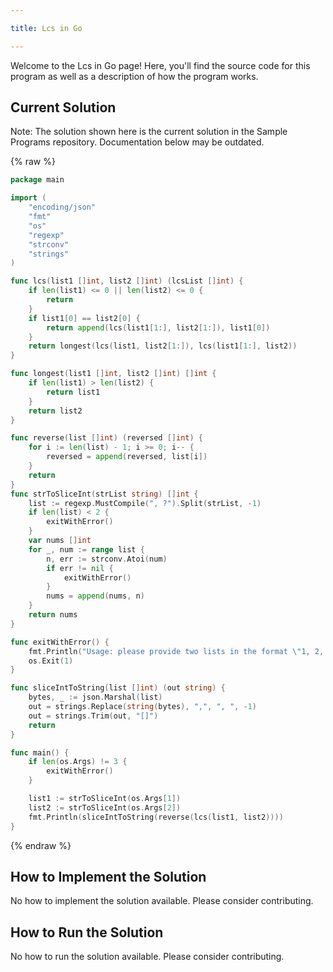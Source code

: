 ```yaml
---

title: Lcs in Go

---
```


Welcome to the Lcs in Go page! Here, you'll find the source code for this program as well as a description of how the program works.

## Current Solution

Note: The solution shown here is the current solution in the Sample Programs repository. Documentation below may be outdated.

{% raw %}

```Go
package main

import (
	"encoding/json"
	"fmt"
	"os"
	"regexp"
	"strconv"
	"strings"
)

func lcs(list1 []int, list2 []int) (lcsList []int) {
	if len(list1) <= 0 || len(list2) <= 0 {
		return
	}
	if list1[0] == list2[0] {
		return append(lcs(list1[1:], list2[1:]), list1[0])
	}
	return longest(lcs(list1, list2[1:]), lcs(list1[1:], list2))
}

func longest(list1 []int, list2 []int) []int {
	if len(list1) > len(list2) {
		return list1
	}
	return list2
}

func reverse(list []int) (reversed []int) {
	for i := len(list) - 1; i >= 0; i-- {
		reversed = append(reversed, list[i])
	}
	return
}
func strToSliceInt(strList string) []int {
	list := regexp.MustCompile(", ?").Split(strList, -1)
	if len(list) < 2 {
		exitWithError()
	}
	var nums []int
	for _, num := range list {
		n, err := strconv.Atoi(num)
		if err != nil {
			exitWithError()
		}
		nums = append(nums, n)
	}
	return nums
}

func exitWithError() {
	fmt.Println("Usage: please provide two lists in the format \"1, 2, 3, 4, 5\"")
	os.Exit(1)
}

func sliceIntToString(list []int) (out string) {
	bytes, _ := json.Marshal(list)
	out = strings.Replace(string(bytes), ",", ", ", -1)
	out = strings.Trim(out, "[]")
	return
}

func main() {
	if len(os.Args) != 3 {
		exitWithError()
	}

	list1 := strToSliceInt(os.Args[1])
	list2 := strToSliceInt(os.Args[2])
	fmt.Println(sliceIntToString(reverse(lcs(list1, list2))))
}

```

{% endraw %}

## How to Implement the Solution

No how to implement the solution available. Please consider contributing.

## How to Run the Solution

No how to run the solution available. Please consider contributing.